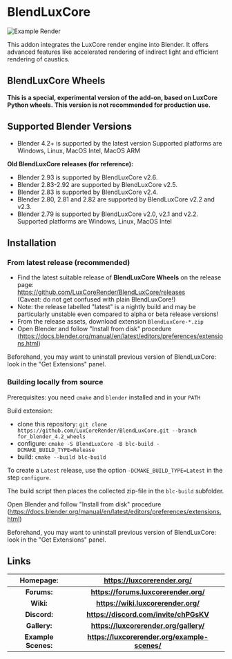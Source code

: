 # BlendLuxCore

![Example Render](https://luxcorerender.org/wp-content/uploads/2025/02/dark_mode_wide.jpg)

This addon integrates the LuxCore render engine into Blender. It offers advanced features like accelerated rendering of indirect light and efficient rendering of caustics.

## BlendLuxCore Wheels

**This is a special, experimental version of the add-on, based on LuxCore Python wheels.**
**This version is not recommended for production use.**

## Supported Blender Versions

* Blender 4.2+ is supported by the latest version
Supported platforms are Windows, Linux, MacOS Intel, MacOS ARM

**Old BlendLuxCore releases (for reference):**
* Blender 2.93 is supported by BlendLuxCore v2.6.
* Blender 2.83-2.92 are supported by BlendLuxCore v2.5.
* Blender 2.83 is supported by BlendLuxCore v2.4.
* Blender 2.80, 2.81 and 2.82 are supported by BlendLuxCore v2.2 and v2.3.  
* Blender 2.79 is supported by BlendLuxCore v2.0, v2.1 and v2.2.
Supported platforms are Windows, Linux, MacOS Intel

## Installation

### From latest release (recommended)

- Find the latest suitable release of **BlendLuxCore Wheels** on the release page:  
https://github.com/LuxCoreRender/BlendLuxCore/releases  
(Caveat: do not get confused with plain BlendLuxCore!)
- Note: the release labelled "latest" is a nightly build and may be particularly unstable even compared to alpha or beta release versions!
- From the release assets, download extension `BlendLuxCore-*.zip`
- Open Blender and follow "Install from disk" procedure (https://docs.blender.org/manual/en/latest/editors/preferences/extensions.html)

Beforehand, you may want to uninstall previous version of BlendLuxCore: look in the "Get Extensions" panel.

### Building locally from source

Prerequisites: you need `cmake` and `blender` installed and in your `PATH`

Build extension:
- clone this repository: `git clone https://github.com/LuxCoreRender/BlendLuxCore.git --branch for_blender_4.2_wheels`
- configure: `cmake -S BlendLuxCore -B blc-build -DCMAKE_BUILD_TYPE=Release`
- build: `cmake --build blc-build`

To create a `Latest` release, use the option `-DCMAKE_BUILD_TYPE=Latest` in the step `configure`.

The build script then places the collected zip-file in the `blc-build` subfolder.

Open Blender and follow "Install from disk" procedure (https://docs.blender.org/manual/en/latest/editors/preferences/extensions.html)

Beforehand, you may want to uninstall previous version of BlendLuxCore: look in the "Get Extensions" panel.

## Links

| **Homepage:**       | https://luxcorerender.org/                    |
| :-----------------: | :-------------------------------------------: |
| **Forums:**         | **https://forums.luxcorerender.org/**         |
| **Wiki:**           | **https://wiki.luxcorerender.org/**           |
| **Discord:**        | **https://discord.com/invite/chPGsKV**        |
| **Gallery:**        | **https://luxcorerender.org/gallery/**        |
| **Example Scenes:** | **https://luxcorerender.org/example-scenes/** |
